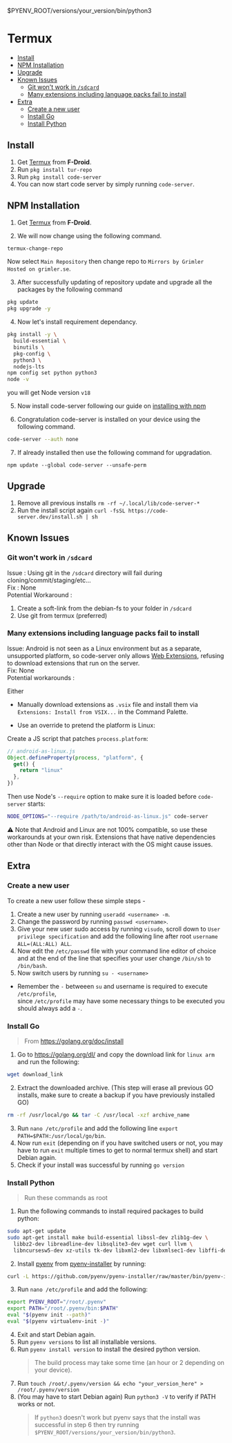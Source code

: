 $PYENV_ROOT/versions/your_version/bin/python3
<!-- prettier-ignore-start -->
<!-- START doctoc generated TOC please keep comment here to allow auto update -->
<!-- DON'T EDIT THIS SECTION, INSTEAD RE-RUN doctoc TO UPDATE -->
# Termux

- [Install](#install)
- [NPM Installation](#npm-installation)
- [Upgrade](#upgrade)
- [Known Issues](#known-issues)
  - [Git won't work in `/sdcard`](#git-wont-work-in-sdcard)
  - [Many extensions including language packs fail to install](#many-extensions-including-language-packs-fail-to-install)
- [Extra](#extra)
  - [Create a new user](#create-a-new-user)
  - [Install Go](#install-go)
  - [Install Python](#install-python)

<!-- END doctoc generated TOC please keep comment here to allow auto update -->
<!-- prettier-ignore-end -->

## Install

1. Get [Termux](https://f-droid.org/en/packages/com.termux/) from **F-Droid**.
2. Run `pkg install tur-repo`
3. Run `pkg install code-server`
4. You can now start code server by simply running `code-server`.

## NPM Installation

1. Get [Termux](https://f-droid.org/en/packages/com.termux/) from **F-Droid**.

2. We will now change using the following command.

```sh
termux-change-repo
```

Now select `Main Repository` then change repo to `Mirrors by Grimler Hosted on grimler.se`.

3. After successfully updating of repository update and upgrade all the packages by the following command

```sh
pkg update
pkg upgrade -y
```

4. Now let's install requirement dependancy.

```sh
pkg install -y \
  build-essential \
  binutils \
  pkg-config \
  python3 \
  nodejs-lts
npm config set python python3
node -v
```

you will get Node version `v18`

5. Now install code-server following our guide on [installing with npm](./npm.md)

6. Congratulation code-server is installed on your device using the following command.

```sh
code-server --auth none
```

7. If already installed then use the following command for upgradation.

```
npm update --global code-server --unsafe-perm
```

## Upgrade

1. Remove all previous installs `rm -rf ~/.local/lib/code-server-*`
2. Run the install script again `curl -fsSL https://code-server.dev/install.sh | sh`

## Known Issues

### Git won't work in `/sdcard`

Issue : Using git in the `/sdcard` directory will fail during cloning/commit/staging/etc...\
Fix : None\
Potential Workaround :

1. Create a soft-link from the debian-fs to your folder in `/sdcard`
2. Use git from termux (preferred)

### Many extensions including language packs fail to install

Issue: Android is not seen as a Linux environment but as a separate, unsupported platform, so code-server only allows [Web Extensions](https://code.visualstudio.com/api/extension-guides/web-extensions), refusing to download extensions that run on the server.\
Fix: None\
Potential workarounds :

Either

- Manually download extensions as `.vsix` file and install them via `Extensions: Install from VSIX...` in the Command Palette.

- Use an override to pretend the platform is Linux:

Create a JS script that patches `process.platform`:

```js
// android-as-linux.js
Object.defineProperty(process, "platform", {
  get() {
    return "linux"
  },
})
```

Then use Node's `--require` option to make sure it is loaded before `code-server` starts:

```sh
NODE_OPTIONS="--require /path/to/android-as-linux.js" code-server
```

⚠️ Note that Android and Linux are not 100% compatible, so use these workarounds at your own risk. Extensions that have native dependencies other than Node or that directly interact with the OS might cause issues.

## Extra

### Create a new user

To create a new user follow these simple steps -

1. Create a new user by running `useradd <username> -m`.
2. Change the password by running `passwd <username>`.
3. Give your new user sudo access by running `visudo`, scroll down to `User privilege specification` and add the following line after root `username ALL=(ALL:ALL) ALL`.
4. Now edit the `/etc/passwd` file with your command line editor of choice and at the end of the line that specifies your user change `/bin/sh` to `/bin/bash`.
5. Now switch users by running `su - <username>`

- Remember the `-` betweeen `su` and username is required to execute `/etc/profile`,\
  since `/etc/profile` may have some necessary things to be executed you should always add a `-`.

### Install Go

> From https://golang.org/doc/install

1. Go to https://golang.org/dl/ and copy the download link for `linux arm` and run the following:

```bash
wget download_link
```

2. Extract the downloaded archive. (This step will erase all previous GO installs, make sure to create a backup if you have previously installed GO)

```bash
rm -rf /usr/local/go && tar -C /usr/local -xzf archive_name
```

3. Run `nano /etc/profile` and add the following line `export PATH=$PATH:/usr/local/go/bin`.
4. Now run `exit` (depending on if you have switched users or not, you may have to run `exit` multiple times to get to normal termux shell) and start Debian again.
5. Check if your install was successful by running `go version`

### Install Python

> Run these commands as root

1. Run the following commands to install required packages to build python:

```bash
sudo apt-get update
sudo apt-get install make build-essential libssl-dev zlib1g-dev \
  libbz2-dev libreadline-dev libsqlite3-dev wget curl llvm \
  libncursesw5-dev xz-utils tk-dev libxml2-dev libxmlsec1-dev libffi-dev liblzma-dev
```

2. Install [pyenv](https://github.com/pyenv/pyenv/) from [pyenv-installer](https://github.com/pyenv/pyenv-installer) by running:

```bash
curl -L https://github.com/pyenv/pyenv-installer/raw/master/bin/pyenv-installer | bash
```

3. Run `nano /etc/profile` and add the following:

```bash
export PYENV_ROOT="/root/.pyenv"
export PATH="/root/.pyenv/bin:$PATH"
eval "$(pyenv init --path)"
eval "$(pyenv virtualenv-init -)"
```

4. Exit and start Debian again.
5. Run `pyenv versions` to list all installable versions.
6. Run `pyenv install version` to install the desired python version.
   > The build process may take some time (an hour or 2 depending on your device).
7. Run `touch /root/.pyenv/version && echo "your_version_here" > /root/.pyenv/version`
8. (You may have to start Debian again) Run `python3 -V` to verify if PATH works or not.
   > If `python3` doesn't work but pyenv says that the install was successful in step 6 then try running `$PYENV_ROOT/versions/your_version/bin/python3`.
